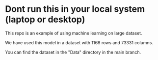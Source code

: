 # Dont run this in your local system (laptop or desktop)

This repo is an example of using machine learning on large dataset.

We have used this model in a dataset with 1168 rows and 73331 columns. 

You can find the dataset in the "Data" directory in the main branch. 
